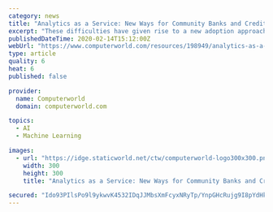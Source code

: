 ```yaml
---
category: news
title: "Analytics as a Service: New Ways for Community Banks and Credit Unions to Leverage Machine Learning in Origination and Account Management"
excerpt: "These difficulties have given rise to a new adoption approach for advanced analytics, machine learning and applied AI: Managed service offerings in which a partner like FICO develops and deploys the advanced analytics via the cloud."
publishedDateTime: 2020-02-14T15:12:00Z
webUrl: "https://www.computerworld.com/resources/198949/analytics-as-a-service-new-ways-for-community-banks-and-credit-unions-to-leverage-machine-learning-i"
type: article
quality: 6
heat: 6
published: false

provider:
  name: Computerworld
  domain: computerworld.com

topics:
  - AI
  - Machine Learning

images:
  - url: "https://idge.staticworld.net/ctw/computerworld-logo300x300.png"
    width: 300
    height: 300
    title: "Analytics as a Service: New Ways for Community Banks and Credit Unions to Leverage Machine Learning in Origination and Account Management"

secured: "Ido93PIlsPo9l9ykwvK4532IDqJJMbsXmFcyxNRyTp/YnpGHcRujg9I8pYdHkiwi72yyjcdcSlrCVlhbKtelcZ+zpXD+36vpjselsuvaxCGnp1CdGo3V+oY3twx8DRQ0dpJxLpOnQmO62l4waMq42vXvjuqQVM4KCl14yUPtWocD0RYJdM8IpoVEYGn8s3LycrsX/lKW2sihDLeV+FolVIdl/t7uAd34IC+m5tr6iz5swXwa1f/OCv0foCWoNTMXeIS59I8VwLXSgRUXptmALsyWSLsYzsh27478074ljAgq0BNYL9yNJI3dCOp9VXp7;qU7ujPtUtkFnyfl9sROrKQ=="
---
```


